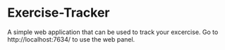 # Exercise-Tracker
A simple web application that can be used to track your excercise. Go to http://localhost:7634/ to use the web panel.
